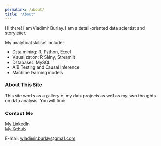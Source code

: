 ```yaml
---
permalink: /about/
title: "About"
---
```


Hi there! I am Vladimir Burlay. I am a detail-oriented data scientist and
storyteller.

My analytical skillset includes:

- Data mining: R, Python, Excel
- Visualization: R Shiny, Streamlit
- Databases: MySQL
- A/B Testing and Causal Inference
- Machine learning models

### About This Site

This site works as a gallery of my data projects as well as my own thoughts on
data analysis. You will find:

### Contact Me 

[My LinkedIn](https://www.linkedin.com/in/vladimir-burlay-b58554253/)  
[My Github](https://github.com/vburlay)

E-mail: wladimir.burlay@gmail.com